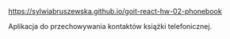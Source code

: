 https://sylwiabruszewska.github.io/goit-react-hw-02-phonebook

Aplikacja do przechowywania kontaktów książki telefonicznej.
